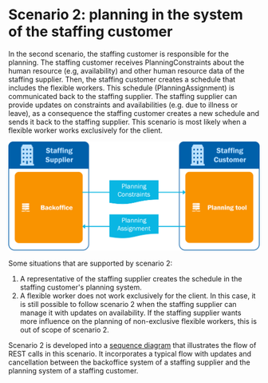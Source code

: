 # Scenario 2: planning in the system of the staffing customer

In the second scenario, the staffing customer is responsible for the planning. The staffing customer receives PlanningConstraints about the human resource (e.g, availability) and other human resource data of the staffing supplier. Then, the staffing customer creates a schedule that includes the flexible workers. This schedule (PlanningAssignment) is communicated back to the staffing supplier. The staffing supplier can provide updates on constraints and availabilities (e.g. due to illness or leave), as a consequence the staffing customer creates a new schedule and sends it back to the staffing supplier. This scenario is most likely when a flexible worker works exclusively for the client.

![](../../static/img/Scenario%202.png)

Some situations that are supported by scenario 2:

1. A representative of the staffing supplier creates the schedule in the staffing customer's planning system.
2. A flexible worker does not work exclusively for the client. In this case, it is still possible to follow scenario 2 when the staffing supplier can manage it with updates on availability. If the staffing supplier wants more influence on the planning of non-exclusive flexible workers, this is out of scope of scenario 2.

Scenario 2 is developed into a [sequence diagram](./sequence-diagrams/StaffingSupplier_and_StaffingCustomer) that illustrates the flow of REST calls in this scenario. It incorporates a typical flow with updates and cancellation between the backoffice system of a staffing supplier and the planning system of a staffing customer.
